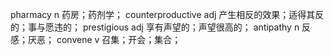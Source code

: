 pharmacy n 药房；药剂学；
counterproductive adj 产生相反的效果；适得其反的；事与愿违的；
prestigious adj 享有声望的；声望很高的；
antipathy n 反感；厌恶；
convene v 召集；开会；集合；